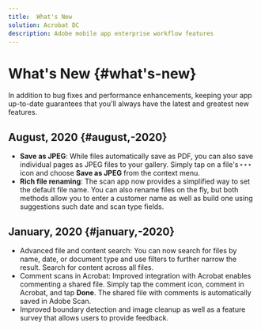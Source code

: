 ```yaml
---
title:  What's New
solution: Acrobat DC
description: Adobe mobile app enterprise workflow features
---
```


# What's New {#what's-new}

In addition to bug fixes and performance enhancements, keeping your app up-to-date guarantees that you'll always have the latest and greatest new features.

## August, 2020 {#august,-2020}

* **Save as JPEG**: While files automatically save as PDF, you can also save individual pages as JPEG files to your gallery. Simply tap on a file's ![image](./images/overflowicon.png) icon and choose **Save as JPEG** from the context menu. 
* **Rich file renaming**: The scan app now provides a simplified way to set the default file name. You can also rename files on the fly, but both methods allow you to enter a customer name as well as build one using suggestions such date and scan type fields.


## January, 2020 {#january,-2020}

* Advanced file and content search: You can now search for files by name, date, or document type and use filters to further narrow the result. Search for content across all files. 
* Comment scans in Acrobat: Improved integration with Acrobat enables commenting a shared file. Simply tap the comment icon, comment in Acrobat, and tap **Done**. The shared file with comments is automatically saved in Adobe Scan. 
* Improved boundary detection and image cleanup as well as a feature survey that allows users to provide feedback. 
